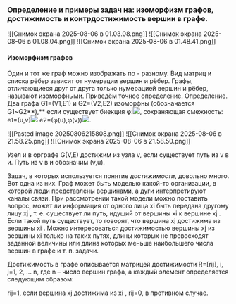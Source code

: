 ### Определение и примеры задач на: изоморфизм графов, достижимость и контрдостижимость вершин в графе.

![[Снимок экрана 2025-08-06 в 01.03.08.png]]
![[Снимок экрана 2025-08-06 в 01.08.04.png]]
![[Снимок экрана 2025-08-06 в 01.48.41.png]]

#### Изоморфизм графов
Один и тот же граф можно изображать по - разному. Вид матриц и списка рёбер зависит от нумерации вершин и рёбер. Графы, отличающиеся друг от друга только нумерацией вершин и рёбер, называют изоморфными. Приведём точное определение.
Определение. Два графа G1=(V1,E1) и G2=(V2,E2) изоморфны (обозначается G1~G2**),** если существует биекция φ:![](https://studfile.net/html/2706/383/html_P5zcNfcftk.HClG/img-VOudUG.png), сохраняющая смежность: e1=(u,v)![](https://studfile.net/html/2706/383/html_P5zcNfcftk.HClG/img-hGR_x4.png) e2=(φ(u),φ(v))![](https://studfile.net/html/2706/383/html_P5zcNfcftk.HClG/img-u5nQDK.png).

![[Pasted image 20250806215808.png]]
![[Снимок экрана 2025-08-06 в 21.58.25.png]]
![[Снимок экрана 2025-08-06 в 21.58.50.png]]

Узел и в орграфе G(V,E) достижим из узла v, если существует путь из v в и. Путь из v в и обозначим (v,u).

Задач, в которых используется понятие _достижимости_, довольно много. Вот одна из них. Граф может быть моделью какой-то организации, в которой люди представлены вершинами, а дуги интерпретируют каналы связи. При рассмотрении такой модели можно поставить вопрос, может ли информация от одного лица хi быть передана другому лицу хj , т. е. существует ли путь, идущий от вершины хi к вершине хj . Если такой путь существует, то говорят, что вершина хj достижима из вершины хi . Можно интересоваться достижимостью вершины хj из вершины хi только на таких путях, длины которых не превосходят заданной величины или длина которых меньше наибольшего числа вершин в графе и т. п. задачи.

Достижимость в графе описывается матрицей достижимости R=[rij], i, j=1, 2, ... n, где n – число вершин графа, а каждый элемент определяется следующим образом:

rij=1, если вершина хj достижима из хi ,
rij=0, в противном случае.